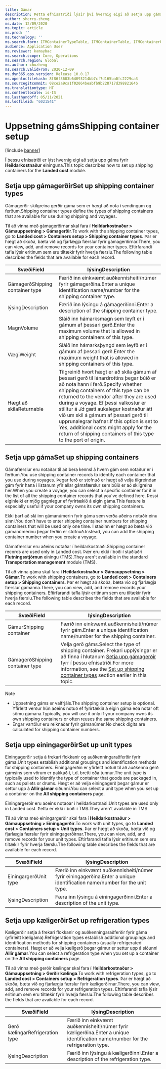 ```yaml
---
title: Gámar
description: Þetta efnisatriði lýsir því hvernig eigi að setja upp gáma fyrir Heildarkostnaður eininguna.
author: sherry-zheng
ms.date: 12/09/2020
ms.topic: article
ms.prod: ''
ms.technology: ''
ms.search.form: ITMContainerTypeTable, ITMContainerTable, ITMContainerUnitTypeTable, ITMRefrigerationTypeTable, ITMContainersListPage, ITMContainers
audience: Application User
ms.reviewer: kamaybac
ms.search.scope: Core, Operations
ms.search.region: Global
ms.author: chuzheng
ms.search.validFrom: 2020-12-09
ms.dyn365.ops.version: Release 10.0.17
ms.openlocfilehash: 8f86f3603b64093214bb7cf7d165ba0fc2229ca3
ms.sourcegitcommit: 08ce2a9ca1f02064beabfb9b228717d39882164b
ms.translationtype: HT
ms.contentlocale: is-IS
ms.lasthandoff: 05/11/2021
ms.locfileid: "6021541"
---
```

# <a name="shipping-container-setup"></a><span data-ttu-id="e7ff2-103">Uppsetning gáms</span><span class="sxs-lookup"><span data-stu-id="e7ff2-103">Shipping container setup</span></span>

[!include [banner](../../includes/banner.md)]

<span data-ttu-id="e7ff2-104">Í þessu efnisatriði er lýst hvernig eigi að setja upp gáma fyrir **Heildarkostnaður** eininguna.</span><span class="sxs-lookup"><span data-stu-id="e7ff2-104">This topic describes how to set up shipping containers for the **Landed cost** module.</span></span>

## <a name="set-up-shipping-container-types"></a><a id="shipping-container-types"></a><span data-ttu-id="e7ff2-105">Setja upp gámagerðir</span><span class="sxs-lookup"><span data-stu-id="e7ff2-105">Set up shipping container types</span></span>

<span data-ttu-id="e7ff2-106">Gámagerðir skilgreina gerðir gáma sem er hægt að nota í sendingum og ferðum.</span><span class="sxs-lookup"><span data-stu-id="e7ff2-106">Shipping container types define the types of shipping containers that are available for use during shipping and voyages.</span></span>

<span data-ttu-id="e7ff2-107">Til að vinna með gámagerðirnar skal fara í **Heildarkostnaður \> Gámauppsetning \> Gámagerðir**.</span><span class="sxs-lookup"><span data-stu-id="e7ff2-107">To work with the shipping container types, go to **Landed cost \> Containers setup \> Shipping container types**.</span></span> <span data-ttu-id="e7ff2-108">Þar er hægt að skoða, bæta við og fjarlægja færslur fyrir gámagerðirnar.</span><span class="sxs-lookup"><span data-stu-id="e7ff2-108">There, you can view, add, and remove records for your container types.</span></span> <span data-ttu-id="e7ff2-109">Eftirfarandi tafla lýsir eritinum sem eru tiltækir fyrir hverja færslu.</span><span class="sxs-lookup"><span data-stu-id="e7ff2-109">The following table describes the fields that are available for each record.</span></span>

| <span data-ttu-id="e7ff2-110">Svæði</span><span class="sxs-lookup"><span data-stu-id="e7ff2-110">Field</span></span> | <span data-ttu-id="e7ff2-111">lýsing</span><span class="sxs-lookup"><span data-stu-id="e7ff2-111">Description</span></span> |
|---|---|
| <span data-ttu-id="e7ff2-112">Gámagerð</span><span class="sxs-lookup"><span data-stu-id="e7ff2-112">Shipping container type</span></span> | <span data-ttu-id="e7ff2-113">Færið inn einkvæmt auðkennisheiti/númer fyrir gámagerðina.</span><span class="sxs-lookup"><span data-stu-id="e7ff2-113">Enter a unique identification name/number for the shipping container type.</span></span> |
| <span data-ttu-id="e7ff2-114">lýsing</span><span class="sxs-lookup"><span data-stu-id="e7ff2-114">Description</span></span> | <span data-ttu-id="e7ff2-115">Færið inn lýsingu á gámagerðinni.</span><span class="sxs-lookup"><span data-stu-id="e7ff2-115">Enter a description of the shipping container type.</span></span> |
| <span data-ttu-id="e7ff2-116">Magn</span><span class="sxs-lookup"><span data-stu-id="e7ff2-116">Volume</span></span> | <span data-ttu-id="e7ff2-117">Sláið inn hámarksmagn sem leyft er í gámum af þessari gerð.</span><span class="sxs-lookup"><span data-stu-id="e7ff2-117">Enter the maximum volume that is allowed in shipping containers of this type.</span></span> |
| <span data-ttu-id="e7ff2-118">Vægi</span><span class="sxs-lookup"><span data-stu-id="e7ff2-118">Weight</span></span> | <span data-ttu-id="e7ff2-119">Sláið inn hámarksþyngd sem leyfð er í gámum af þessari gerð.</span><span class="sxs-lookup"><span data-stu-id="e7ff2-119">Enter the maximum weight that is allowed in shipping containers of this type.</span></span> |
| <span data-ttu-id="e7ff2-120">Hægt að skila</span><span class="sxs-lookup"><span data-stu-id="e7ff2-120">Returnable</span></span> | <span data-ttu-id="e7ff2-121">Tilgreinið hvort hægt er að skila gámum af þessari gerð til lánardrottins þegar búið er að nota hann í ferð.</span><span class="sxs-lookup"><span data-stu-id="e7ff2-121">Specify whether shipping containers of this type can be returned to the vendor after they are used during a voyage.</span></span> <span data-ttu-id="e7ff2-122">Ef þessi valkostur er stilltur á *Já* gæti aukalegur kostnaður átt við um skil á gámum af þessari gerð til upprunalegrar hafnar.</span><span class="sxs-lookup"><span data-stu-id="e7ff2-122">If this option is set to *Yes*, additional costs might apply for the return of shipping containers of this type to the port of origin.</span></span> |

## <a name="set-up-shipping-containers"></a><span data-ttu-id="e7ff2-123">Setja upp gáma</span><span class="sxs-lookup"><span data-stu-id="e7ff2-123">Set up shipping containers</span></span>

<span data-ttu-id="e7ff2-124">Gámafærslur eru notaðar til að bera kennsl á hvern gám sem notaður er í ferðum.</span><span class="sxs-lookup"><span data-stu-id="e7ff2-124">You use shipping container records to identify each container that you use during voyages.</span></span> <span data-ttu-id="e7ff2-125">Þegar ferð er stofnuð er hægt að velja tilgreindan gám fyrir hana í listanum yfir allar gámafærslur sem búið er að skilgreina hér.</span><span class="sxs-lookup"><span data-stu-id="e7ff2-125">When you create a voyage, you can select a specific container for it in the list of all the shipping container records that you've defined here.</span></span> <span data-ttu-id="e7ff2-126">Þessi eiginleiki er mjög gagnlegur ef fyrirtækið á eigin gáma.</span><span class="sxs-lookup"><span data-stu-id="e7ff2-126">This feature is especially useful if your company owns its own shipping containers.</span></span>

<span data-ttu-id="e7ff2-127">Ekki þarf að slá inn gámanúmerin fyrir gáma sem verða aðeins notaðir einu sinni.</span><span class="sxs-lookup"><span data-stu-id="e7ff2-127">You don't have to enter shipping container numbers for shipping containers that will be used only one time.</span></span> <span data-ttu-id="e7ff2-128">Í staðinn er hægt að bæta við gámanúmerinu þegar ferðin er stofnuð.</span><span class="sxs-lookup"><span data-stu-id="e7ff2-128">Instead, you can add the shipping container number when you create a voyage.</span></span>

<span data-ttu-id="e7ff2-129">Gámafærslur eru aðeins notaðar í heildarkostnaði.</span><span class="sxs-lookup"><span data-stu-id="e7ff2-129">Shipping container records are used only in Landed cost.</span></span> <span data-ttu-id="e7ff2-130">Þær eru ekki í boði í staðlaðri **Flutningsstjórnun** einingu (TMS).</span><span class="sxs-lookup"><span data-stu-id="e7ff2-130">They aren't available in the standard **Transportation management** module (TMS).</span></span>

<span data-ttu-id="e7ff2-131">Til að vinna gáma skal fara í **Heildarkostnaður \> Gámauppsetning \> Gámar**.</span><span class="sxs-lookup"><span data-stu-id="e7ff2-131">To work with shipping containers, go to **Landed cost \> Containers setup \> Shipping containers**.</span></span> <span data-ttu-id="e7ff2-132">Þar er hægt að skoða, bæta við og fjarlægja færslur gámanna.</span><span class="sxs-lookup"><span data-stu-id="e7ff2-132">There, you can view, add, and remove records your shipping containers.</span></span> <span data-ttu-id="e7ff2-133">Eftirfarandi tafla lýsir eritinum sem eru tiltækir fyrir hverja færslu.</span><span class="sxs-lookup"><span data-stu-id="e7ff2-133">The following table describes the fields that are available for each record.</span></span>

| <span data-ttu-id="e7ff2-134">Svæði</span><span class="sxs-lookup"><span data-stu-id="e7ff2-134">Field</span></span> | <span data-ttu-id="e7ff2-135">lýsing</span><span class="sxs-lookup"><span data-stu-id="e7ff2-135">Description</span></span> |
|---|---|
| <span data-ttu-id="e7ff2-136">Gámur</span><span class="sxs-lookup"><span data-stu-id="e7ff2-136">Shipping container</span></span> | <span data-ttu-id="e7ff2-137">Færið inn einkvæmt auðkennisheiti/númer fyrir gám.</span><span class="sxs-lookup"><span data-stu-id="e7ff2-137">Enter a unique identification name/number for the shipping container.</span></span> |
| <span data-ttu-id="e7ff2-138">Gámagerð</span><span class="sxs-lookup"><span data-stu-id="e7ff2-138">Shipping container type</span></span> | <span data-ttu-id="e7ff2-139">Velja gerð gáms.</span><span class="sxs-lookup"><span data-stu-id="e7ff2-139">Select the type of shipping container.</span></span> <span data-ttu-id="e7ff2-140">Frekari upplýsingar er að finna í hlutanum [Setja upp gámagerðir](#shipping-container-types) fyrr í þessu efnisatriði.</span><span class="sxs-lookup"><span data-stu-id="e7ff2-140">For more information, see the [Set up shipping container types](#shipping-container-types) section earlier in this topic.</span></span> |

> [!NOTE]
> - <span data-ttu-id="e7ff2-141">Uppsetning gáms er valfrjáls.</span><span class="sxs-lookup"><span data-stu-id="e7ff2-141">The shipping container setup is optional.</span></span> <span data-ttu-id="e7ff2-142">Yfirleitt verður hún aðeins notuð ef fyrirtækið á eigin gáma eða notar oft sömu gámana.</span><span class="sxs-lookup"><span data-stu-id="e7ff2-142">Typically, you will use it only if your company owns its own shipping containers or often reuses the same shipping containers.</span></span>
> - <span data-ttu-id="e7ff2-143">Engar vartölur eru reiknaðar fyrir gámanúmer.</span><span class="sxs-lookup"><span data-stu-id="e7ff2-143">No check digits are calculated for shipping container numbers.</span></span>

## <a name="set-up-unit-types"></a><a name="unit-types"></a><span data-ttu-id="e7ff2-144">Setja upp einingagerðir</span><span class="sxs-lookup"><span data-stu-id="e7ff2-144">Set up unit types</span></span>

<span data-ttu-id="e7ff2-145">Einingagerðir setja á frekari flokkanir og auðkenningaraðferðir fyrir gáma.</span><span class="sxs-lookup"><span data-stu-id="e7ff2-145">Unit types establish additional groupings and identification methods for shipping containers.</span></span> <span data-ttu-id="e7ff2-146">Einingagerðin er yfirleitt notuð til að auðkenna gerð gámsins sem vörum er pakkað í, t.d. bretti eða tunnur.</span><span class="sxs-lookup"><span data-stu-id="e7ff2-146">The unit type is typically used to identify the type of container that goods are packaged in, such as pallets or drums.</span></span> <span data-ttu-id="e7ff2-147">Hægt er að velja einingagerð þegar gámur er settur upp á **Allir gámar** síðunni.</span><span class="sxs-lookup"><span data-stu-id="e7ff2-147">You can select a unit type when you set up a container on the **All shipping containers** page.</span></span>

<span data-ttu-id="e7ff2-148">Einingargerðir eru aðeins notaðar í heildarkostnaði.</span><span class="sxs-lookup"><span data-stu-id="e7ff2-148">Unit types are used only in Landed cost.</span></span> <span data-ttu-id="e7ff2-149">Þetta er ekki í boði í TMS.</span><span class="sxs-lookup"><span data-stu-id="e7ff2-149">They aren't available in TMS.</span></span>

<span data-ttu-id="e7ff2-150">Til að vinna með einingargerðir skal fara í **Heildarkostnaður \> Gámauppsetning \> Einingagerðir**.</span><span class="sxs-lookup"><span data-stu-id="e7ff2-150">To work with unit types, go to **Landed cost \> Containers setup \> Unit types**.</span></span> <span data-ttu-id="e7ff2-151">Þar er hægt að skoða, bæta við og fjarlægja færslur fyrir einingagerðirnar.</span><span class="sxs-lookup"><span data-stu-id="e7ff2-151">There, you can view, add, and remove records for your unit types.</span></span> <span data-ttu-id="e7ff2-152">Eftirfarandi tafla lýsir eritinum sem eru tiltækir fyrir hverja færslu.</span><span class="sxs-lookup"><span data-stu-id="e7ff2-152">The following table describes the fields that are available for each record.</span></span>

| <span data-ttu-id="e7ff2-153">Svæði</span><span class="sxs-lookup"><span data-stu-id="e7ff2-153">Field</span></span> | <span data-ttu-id="e7ff2-154">lýsing</span><span class="sxs-lookup"><span data-stu-id="e7ff2-154">Description</span></span> |
|---|---|
| <span data-ttu-id="e7ff2-155">Einingargerð</span><span class="sxs-lookup"><span data-stu-id="e7ff2-155">Unit type</span></span> | <span data-ttu-id="e7ff2-156">Færið inn einkvæmt auðkennisheiti/númer fyrir einingagerðina.</span><span class="sxs-lookup"><span data-stu-id="e7ff2-156">Enter a unique identification name/number for the unit type.</span></span> |
| <span data-ttu-id="e7ff2-157">lýsing</span><span class="sxs-lookup"><span data-stu-id="e7ff2-157">Description</span></span> | <span data-ttu-id="e7ff2-158">Færa inn lýsingu á einingagerðinni.</span><span class="sxs-lookup"><span data-stu-id="e7ff2-158">Enter a description of the unit type.</span></span> |

## <a name="set-up-refrigeration-types"></a><a name="refrigeration-types"></a><span data-ttu-id="e7ff2-159">Setja upp kæligerðir</span><span class="sxs-lookup"><span data-stu-id="e7ff2-159">Set up refrigeration types</span></span>

<span data-ttu-id="e7ff2-160">Kæligerðir setja á frekari flokkanir og auðkenningaraðferðir fyrir gáma (yfirleitt kæligáma).</span><span class="sxs-lookup"><span data-stu-id="e7ff2-160">Refrigeration types establish additional groupings and identification methods for shipping containers (usually refrigerated containers).</span></span> <span data-ttu-id="e7ff2-161">Hægt er að velja kæligerð þegar gámur er settur upp á síðunni **Allir gámar**.</span><span class="sxs-lookup"><span data-stu-id="e7ff2-161">You can select a refrigeration type when you set up a container on the **All shipping containers** page.</span></span>

<span data-ttu-id="e7ff2-162">Til að vinna með gerðir kælingar skal fara í **Heildarkostnaður \> Gámauppsetning \> Gerðir kælinga**.</span><span class="sxs-lookup"><span data-stu-id="e7ff2-162">To work with refrigeration types, go to **Landed cost \> Containers setup \> Refrigeration types**.</span></span> <span data-ttu-id="e7ff2-163">Þar er hægt að skoða, bæta við og fjarlægja færslur fyrir kæligerðirnar.</span><span class="sxs-lookup"><span data-stu-id="e7ff2-163">There, you can view, add, and remove records for your refrigeration types.</span></span> <span data-ttu-id="e7ff2-164">Eftirfarandi tafla lýsir eritinum sem eru tiltækir fyrir hverja færslu.</span><span class="sxs-lookup"><span data-stu-id="e7ff2-164">The following table describes the fields that are available for each record.</span></span>

| <span data-ttu-id="e7ff2-165">Svæði</span><span class="sxs-lookup"><span data-stu-id="e7ff2-165">Field</span></span> | <span data-ttu-id="e7ff2-166">lýsing</span><span class="sxs-lookup"><span data-stu-id="e7ff2-166">Description</span></span> |
|---|---|
| <span data-ttu-id="e7ff2-167">Gerð kælingar</span><span class="sxs-lookup"><span data-stu-id="e7ff2-167">Refrigeration type</span></span> | <span data-ttu-id="e7ff2-168">Færið inn einkvæmt auðkennisheiti/númer fyrir kæligerðina.</span><span class="sxs-lookup"><span data-stu-id="e7ff2-168">Enter a unique identification name/number for the refrigeration type.</span></span> |
| <span data-ttu-id="e7ff2-169">lýsing</span><span class="sxs-lookup"><span data-stu-id="e7ff2-169">Description</span></span> | <span data-ttu-id="e7ff2-170">Færið inn lýsingu á kæligerðinni.</span><span class="sxs-lookup"><span data-stu-id="e7ff2-170">Enter a description of the refrigeration type.</span></span> |
